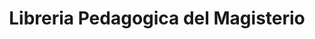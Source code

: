 ---
title: "Libreria Pedagogica del Magisterio"
url: /toluca-de-lerdo/libreria-pedagogica-del-magisterio/
shop: libros
---
